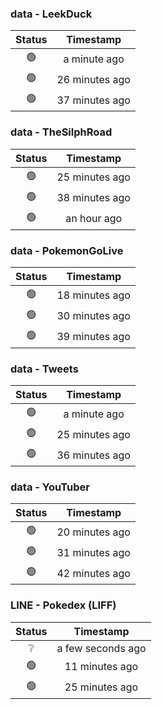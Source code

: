 ### data - LeekDuck
| Status | Timestamp |
|:------:|:---------:|
| 🟢 | a minute ago |
| 🟢 | 26 minutes ago |
| 🟢 | 37 minutes ago |

### data - TheSilphRoad
| Status | Timestamp |
|:------:|:---------:|
| 🟢 | 25 minutes ago |
| 🟢 | 38 minutes ago |
| 🟢 | an hour ago |

### data - PokemonGoLive
| Status | Timestamp |
|:------:|:---------:|
| 🟢 | 18 minutes ago |
| 🟢 | 30 minutes ago |
| 🟢 | 39 minutes ago |

### data - Tweets
| Status | Timestamp |
|:------:|:---------:|
| 🟢 | a minute ago |
| 🟢 | 25 minutes ago |
| 🟢 | 36 minutes ago |

### data - YouTuber
| Status | Timestamp |
|:------:|:---------:|
| 🟢 | 20 minutes ago |
| 🟢 | 31 minutes ago |
| 🟢 | 42 minutes ago |

### LINE - Pokedex (LIFF)
| Status | Timestamp |
|:------:|:---------:|
| ❔ | a few seconds ago |
| 🟢 | 11 minutes ago |
| 🟢 | 25 minutes ago |

